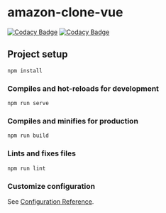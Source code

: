 # amazon-clone-vue

[![Codacy Badge](https://api.codacy.com/project/badge/Grade/80b18ee9d5974202b08100e18766cc71)](https://app.codacy.com/manual/reubenwedson/amazone-clone-vue?utm_source=github.com&utm_medium=referral&utm_content=reubenwedson/amazone-clone-vue&utm_campaign=Badge_Grade_Dashboard)
[![Codacy Badge](https://api.codacy.com/project/badge/Grade/80b18ee9d5974202b08100e18766cc71)](https://app.codacy.com/manual/reubenwedson/amazone-clone-vue?utm_source=github.com&utm_medium=referral&utm_content=reubenwedson/amazone-clone-vue&utm_campaign=Badge_Grade_Dashboard)

## Project setup
```
npm install
```

### Compiles and hot-reloads for development
```
npm run serve
```

### Compiles and minifies for production
```
npm run build
```

### Lints and fixes files
```
npm run lint
```

### Customize configuration
See [Configuration Reference](https://cli.vuejs.org/config/).
